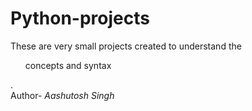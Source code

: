 # Python-projects
These are very small projects created to understand the <ul>concepts and syntax</ul>.
<br>
Author- <i> Aashutosh Singh</i>
